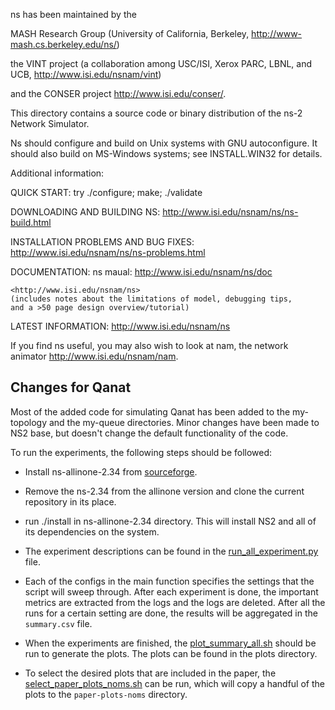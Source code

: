 ns has been maintained by the

MASH Research Group (University of California, Berkeley,
<http://www-mash.cs.berkeley.edu/ns/>)

the VINT project (a collaboration among USC/ISI, Xerox PARC, LBNL,
and UCB, <http://www.isi.edu/nsnam/vint>)

and the CONSER project <http://www.isi.edu/conser/>.


This directory contains a source code or binary distribution of
the ns-2 Network Simulator.

Ns should configure and build on Unix systems with GNU autoconfigure.
It should also build on MS-Windows systems; see INSTALL.WIN32 for details.

Additional information:

QUICK START:  try
	./configure; make; ./validate

DOWNLOADING AND BUILDING NS:
	<http://www.isi.edu/nsnam/ns/ns-build.html>

INSTALLATION PROBLEMS AND BUG FIXES:
	<http://www.isi.edu/nsnam/ns/ns-problems.html>

DOCUMENTATION:
	ns maual: <http://www.isi.edu/nsnam/ns/doc> 

	<http://www.isi.edu/nsnam/ns>
	(includes notes about the limitations of model, debugging tips,
	and a >50 page design overview/tutorial)

LATEST INFORMATION:
	<http://www.isi.edu/nsnam/ns>


If you find ns useful, you may also wish to look at nam, the network
animator <http://www.isi.edu/nsnam/nam>.


## Changes for Qanat 

Most of the added code for simulating Qanat has been added to the my-topology and the my-queue directories. Minor changes have been made to NS2 base, but doesn't change the default functionality of the code. 

To run the experiments, the following steps should be followed: 

* Install ns-allinone-2.34 from [sourceforge](https://sourceforge.net/projects/nsnam/files/allinone/ns-allinone-2.34/).

* Remove the ns-2.34 from the allinone version and clone the current repository in its place. 

* run ./install in ns-allinone-2.34 directory. This will install NS2 and all of its dependencies on the system. 

* The experiment descriptions can be found in the [run_all_experiment.py](https://github.com/FaridZandi/ns-2.34/blob/master/ns-test/run_all_experiment.py) file. 

* Each of the configs in the main function specifies the settings that the script will sweep through. After each experiment is done, the important metrics are extracted from the logs and the logs are deleted. After all the runs for a certain setting are done, the results will be aggregated in the `summary.csv` file. 

* When the experiments are finished, the [plot_summary_all.sh](https://github.com/FaridZandi/ns-2.34/blob/master/ns-test/processing/plot_summary_all.sh) should be run to generate the plots. The plots can be found in the plots directory. 

* To select the desired plots that are included in the paper, the [select_paper_plots_noms.sh](https://github.com/FaridZandi/ns-2.34/blob/master/ns-test/processing/select_paper_plots_noms.sh) can be run, which will copy a handful of the plots to the `paper-plots-noms` directory. 